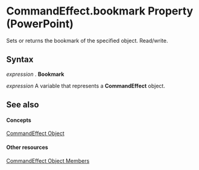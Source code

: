 
# CommandEffect.bookmark Property (PowerPoint)

Sets or returns the bookmark of the specified object. Read/write.


## Syntax

 _expression_ . **Bookmark**

 _expression_ A variable that represents a **CommandEffect** object.


## See also


#### Concepts


[CommandEffect Object](2ae803e4-1c94-46d0-45ac-38a62dc15b00.md)
#### Other resources


[CommandEffect Object Members](286951b6-7632-de87-ecb8-847dc3b05758.md)
